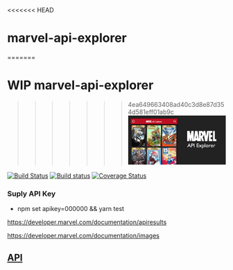 <<<<<<< HEAD
# marvel-api-explorer
=======
# WIP marvel-api-explorer
>>>>>>> 4ea649663408ad40c3d8e87d354d581eff01ab9c
![Calculator](https://raw.githubusercontent.com/iondrimba/images/master/cover.jpg)

[![Build Status](https://travis-ci.org/iondrimba/marvel-api-explorer.svg?branch=master)](https://travis-ci.org/iondrimba/marvel-api-explorer)
[![Build status](https://ci.appveyor.com/api/projects/status/8hnh3ocsbitbq4oc?svg=true)](https://ci.appveyor.com/project/iondrimba/marvel-api-explorer)
 [![Coverage Status](https://coveralls.io/repos/github/iondrimba/marvel-api-explorer/badge.svg?branch=master)](https://coveralls.io/github/iondrimba/marvel-api-explorer?branch=master)

### Suply API Key

* npm set apikey=000000 && yarn test

https://developer.marvel.com/documentation/apiresults

https://developer.marvel.com/documentation/images

## [API](https://developer.marvel.com/docs)
